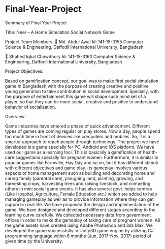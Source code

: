 # Final-Year-Project

Summary of Final Year Project

Title: Neer – A Home Simulation Social Network Game

Project Team Members:
 Md. Abdul Awal
Id: 141-15-3155
Computer Science & Engineering, Daffodil International University, Bangladesh


 Shahed Iqbal Chowdhury
Id: 141-15-3163
Computer Science & Engineering, Daffodil International University, Bangladesh

Project Objectives:

Based on gamification concept, our goal was to make first social simulation game in Bangladesh with
the purpose of creating creative and positive young generation to take contribution in social
development. Specially, with the purpose of entertainment this game will shape such mind set of a
player, so that they can be more social, creative and positive to understand behavior of socialization.


Overview:

Game industries have entered a phase of quick advancement. Different types of games are coming
regular on play stores. Now a day, people spend too much time in front of devices like computers and
mobiles. So, it is a smarter approach to reach people through technology. The project we have
developed is a game specially for PC, Android and IOS platform. We have used our game as a learning
tool.
This is basically a gamification of health-care suggestions specially for pregnant women. Furthermore,
it is similar to popular games like Farmville, Hay Day and so on, but it has different stimuli with
different objectives and game play. Its gameplay involves various aspects of home management such
as building and decorating home and caring family (parental care), ploughing land, planting, growing,
and harvesting crops, harvesting trees and raising livestock, and competing others in mini social game
events. It has also several govt. helps centres (Like Hospital, Agriculture, Female Education etc.) which
are added to help managing gameplay as well as to provide information where they can get support in
real life.
We have proposed the design and implementation of the game. We have designed and developed
different stages according to the learning curve carefully. We collected necessary data from
government offices in order to make the gameplay of taking care of pregnant women. All the game
assets have created using Adobe Photoshop and 3ds Max. We developed the game successfully in
Unity3D game engine by utilizing C# programming language within 6 months (Jun, 2017-Nov, 2017)
period of given time by the University.
